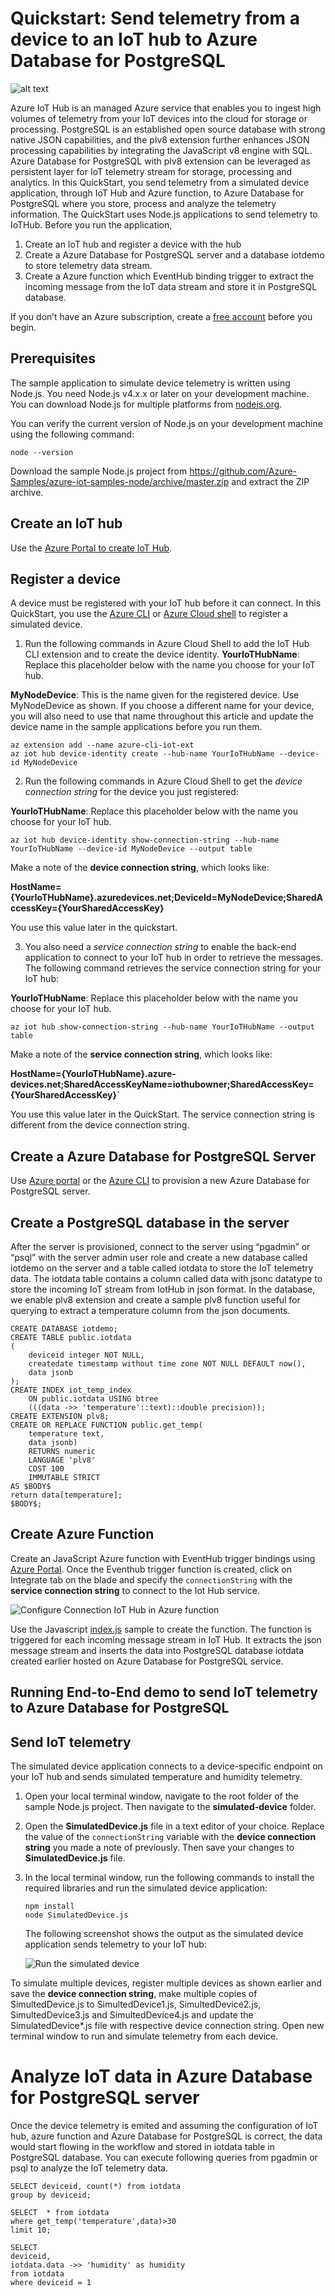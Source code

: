 # Quickstart: Send telemetry from a device to an IoT hub to Azure Database for PostgreSQL 

![alt text](https://github.com/savjani/azure-postgresql/blob/master/samples/IoT%20demo%20with%20Azure%20PostgreSQL/Images/IotTelemetry.png "IoT hub telemetry to Azure Database for PostgreSQL")

Azure IoT Hub is an managed Azure service that enables you to ingest high volumes of telemetry from your IoT devices into the cloud for storage or processing. PostgreSQL is an established open source database with strong native JSON capabilities, and the plv8 extension further enhances JSON processing capabilities by integrating the JavaScript v8 engine with SQL. Azure Database for PostgreSQL with plv8 extension can be leveraged as persistent layer for IoT telemetry stream for storage, processing and analytics. 
In this QuickStart, you send telemetry from a simulated device application, through IoT Hub and Azure function, to Azure Database for PostgreSQL where you store, process and analyze the telemetry information. The QuickStart uses Node.js applications to send telemetry to IoTHub. Before you run the application, 

1. Create an IoT hub and register a device with the hub
2. Create a Azure Database for PostgreSQL server and a database iotdemo to store telemetry data stream.
3. Create a Azure function which EventHub binding trigger to extract the incoming message from the IoT data stream and store it in PostgreSQL database.

If you don’t have an Azure subscription, create a [free account](https://azure.microsoft.com/free/?WT.mc_id=A261C142F) before you begin.

## Prerequisites
The sample application to simulate device telemetry is written using Node.js. You need Node.js v4.x.x or later on your development machine. You can download Node.js for multiple platforms from [nodejs.org](https://nodejs.org).

You can verify the current version of Node.js on your development machine using the following command:

```cmd/sh
node --version
```
Download the sample Node.js project from https://github.com/Azure-Samples/azure-iot-samples-node/archive/master.zip and extract the ZIP archive.

## Create an IoT hub
Use the [Azure Portal to create IoT Hub](https://docs.microsoft.com/en-us/azure/iot-hub/iot-hub-create-through-portal).

## Register a device
A device must be registered with your IoT hub before it can connect. In this QuickStart, you use the [Azure CLI](https://docs.microsoft.com/en-us/cli/azure/install-azure-cli?view=azure-cli-latest) or [Azure Cloud shell](https://azure.microsoft.com/en-us/features/cloud-shell/) to register a simulated device.

1.	 Run the following commands in Azure Cloud Shell to add the IoT Hub CLI extension and to create the device identity. 
**YourIoTHubName**: Replace this placeholder below with the name you choose for your IoT hub.

**MyNodeDevice**: This is the name given for the registered device. Use MyNodeDevice as shown. If you choose a different name for your device, you will also need to use that name throughout this article and update the device name in the sample applications before you run them.

```cmd/sh
az extension add --name azure-cli-iot-ext
az iot hub device-identity create --hub-name YourIoTHubName --device-id MyNodeDevice
```

2.	Run the following commands in Azure Cloud Shell to get the _device connection string_ for the device you just registered:

**YourIoTHubName**: Replace this placeholder below with the name you choose for your IoT hub.

```cmd/sh
az iot hub device-identity show-connection-string --hub-name YourIoTHubName --device-id MyNodeDevice --output table
```

Make a note of the **device connection string**, which looks like:

**HostName={YourIoTHubName}.azuredevices.net;DeviceId=MyNodeDevice;SharedAccessKey={YourSharedAccessKey}**

You use this value later in the quickstart.

3.	You also need a _service connection string_ to enable the back-end application to connect to your IoT hub in order to retrieve the messages. The following command retrieves the service connection string for your IoT hub:

**YourIoTHubName**: Replace this placeholder below with the name you choose for your IoT hub.

```cmd/sh
az iot hub show-connection-string --hub-name YourIoTHubName --output table
```

Make a note of the **service connection string**, which looks like:

**HostName={YourIoTHubName}.azure-devices.net;SharedAccessKeyName=iothubowner;SharedAccessKey={YourSharedAccessKey}`**

You use this value later in the QuickStart. The service connection string is different from the device connection string.

## Create a Azure Database for PostgreSQL Server
Use [Azure portal](https://docs.microsoft.com/en-us/azure/postgresql/quickstart-create-server-database-portal) or the [Azure CLI](https://docs.microsoft.com/en-us/azure/postgresql/quickstart-create-server-database-azure-cli) to provision a new Azure Database for PostgreSQL server. 

## Create a PostgreSQL database in the server
After the server is provisioned, connect to the server using “pgadmin” or “psql” with the server admin user role and create a new database called iotdemo on the server and a table called iotdata to store the IoT telemetry data. The iotdata table contains a column called data with jsonc datatype to store the incoming IoT stream from IotHub in json format. In the database, we enable plv8 extension and create a sample plv8 function useful for querying to extract a temperature column from the json documents.

```cmd/sh
CREATE DATABASE iotdemo;
CREATE TABLE public.iotdata
(
    deviceid integer NOT NULL,
    createdate timestamp without time zone NOT NULL DEFAULT now(),
    data jsonb
);
CREATE INDEX iot_temp_index
    ON public.iotdata USING btree
    (((data ->> 'temperature'::text)::double precision));
CREATE EXTENSION plv8;
CREATE OR REPLACE FUNCTION public.get_temp(
	temperature text,
	data jsonb)
    RETURNS numeric
    LANGUAGE 'plv8'
    COST 100
    IMMUTABLE STRICT 
AS $BODY$
return data[temperature];
$BODY$;
```

## Create Azure Function 
Create an JavaScript Azure function with EventHub trigger bindings using [Azure Portal](https://docs.microsoft.com/en-us/azure/azure-functions/functions-bindings-event-hubs).
Once the Eventhub trigger function is created, click on Integrate tab on the blade and specify the `connectionString` with the **service connection string** to connect to the Iot Hub service.

 ![Configure Connection IoT Hub in Azure function](Images/azurefunction.png)

Use the Javascript [index.js](https://github.com/savjani/azure-postgresql/blob/master/samples/IoT%20demo%20with%20Azure%20PostgreSQL/azure%20function/index.js) sample to create the function. The function is triggered for each incoming message stream in IoT Hub. It extracts the json message stream and inserts the data into PostgreSQL database iotdata created earlier hosted on Azure Database for PostgreSQL service.

## Running End-to-End demo to send IoT telemetry to Azure Database for PostgreSQL

## Send IoT telemetry
The simulated device application connects to a device-specific endpoint on your IoT hub and sends simulated temperature and humidity telemetry.

1. Open your local terminal window, navigate to the root folder of the sample Node.js project. Then navigate to the **simulated-device** folder.

2. Open the **SimulatedDevice.js** file in a text editor of your choice.
   Replace the value of the `connectionString` variable with the **device connection string** you made a note of previously. Then save your    changes to **SimulatedDevice.js** file.

3. In the local terminal window, run the following commands to install the required libraries and run the simulated device application:

    ```cmd/sh
    npm install
    node SimulatedDevice.js
    ```

   The following screenshot shows the output as the simulated device application sends telemetry to your IoT hub:

    ![Run the simulated device](Images/simulateddevice.png)


To simulate multiple devices, register multiple devices as shown earlier and save the **device connection string**, make multiple copies of SimultedDevice.js to SimultedDevice1.js, SimultedDevice2.js, SimultedDevice3.js and SimultedDevice4.js and update the SimulatedDevice*.js file with respective device connection string. Open new terminal window to run and simulate telemetry from each device.

# Analyze IoT data in Azure Database for PostgreSQL server

Once the device telemetry is emited and assuming the configuration of IoT hub, azure function and Azure Database for PostgreSQL is correct, the data would start flowing in the workflow and stored in iotdata table in PostgreSQL database. You can execute following queries from pgadmin or psql to analyze the IoT telemetry data.

```cmd/sh
SELECT deviceid, count(*) from iotdata
group by deviceid;

SELECT  * from iotdata
where get_temp('temperature',data)>30
limit 10;

SELECT 
deviceid, 
iotdata.data ->> 'humidity' as humidity
from iotdata
where deviceid = 1
```
